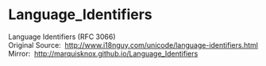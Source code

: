 Language_Identifiers
====================

Language Identifiers (RFC 3066)
<br>
Original Source:&nbsp;&nbsp;http://www.i18nguy.com/unicode/language-identifiers.html
<br>
Mirror:&nbsp;&nbsp;http://marquisknox.github.io/Language_Identifiers
